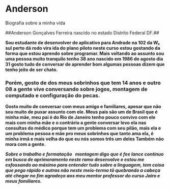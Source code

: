 # Anderson

Biografia sobre a minha vida

##Anderson Gonçalves Ferreira nascido no estado Distrito Federal DF.##

  **Sou estudante de desenvolver de aplicativo para Andrade na 102 da W₃ sul perto dá rodo vira ida do plano piloto
neste curso estou gostando da forma que estou aprendo sobre programar. Mais voltando ao assunto sou uma pessoa muito tranquilo tenho 38 ano nascido em 1986 de agosto dia 31 gosto tudo de conversar de aprender bom algumas pessoas dizem que tenho jeito de ser chato.**

### Porém, gosto de dos meus sobrinhos que tem 14 anos e outro 08 a gente vive conversando sobre jogos, montagem de computado e configuração do pecas.
__Gosto muito de conversar com meus amigo e familiares, apesar que não sou muito de puxar assunto com ele. Meus pais são um de Brasil que é minha mãe, meu pai é do Rio de Janeiro tenho pouco convivo com ele mais com minha mãe e o contrário a gente conversar levo ela nas consultas do médico porque tem um problema com seu pilão, mais ela e um problema pessoa e mãe pro meus sobrinhos que tanto ama ela, é minha irmã e mais velha do que eu nós somos três um deles Também não mora com a gente.__

***Sobre o trabalho e formatação   montagem digo que é fee lance continuo em busca de aprimoramento neste ramo desenvolve e estou me esfossando ao máximo para entender tudo sobre a linguagem, tem coisa que pego rápido e outras não neste meio-termo tô quebrando a cabeça até chegar no fim agradeço aos meu mentor professor do curso Jairo e meus familiares.***
